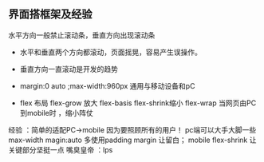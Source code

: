 ## 界面搭框架及经验

水平方向一般禁止滚动条，垂直方向出现滚动条
- 水平和垂直两个方向都滚动，页面摇晃，容易产生误操作。
- 垂直方向一直滚动是开发的趋势

- margin:0 auto ;max-width:960px  通用与移动设备和pC
- flex 布局
  flex-grow 放大  flex-basis flex-shrink缩小
  flex-wrap
  当网页由PC到mobile时  ，缩小阵仗

经验 ：简单的适配PC->mobile  因为要照顾所有的用户！
pc端可以大手大脚一些   max-width magin:auto
多使用padding margin 让留白；
mobile flex-shrink 让关键部分坚挺一点
嘴臭皇帝 ：lps